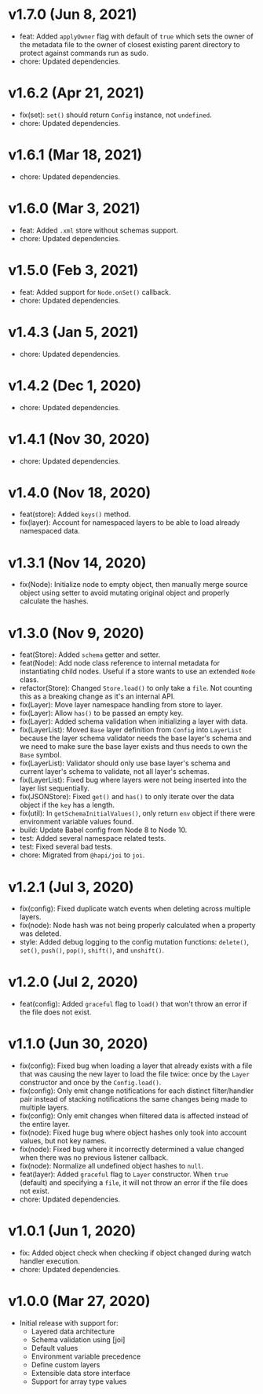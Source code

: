 # v1.7.0 (Jun 8, 2021)

 * feat: Added `applyOwner` flag with default of `true` which sets the owner of the metadata file
   to the owner of closest existing parent directory to protect against commands run as sudo.
 * chore: Updated dependencies.

# v1.6.2 (Apr 21, 2021)

 * fix(set): `set()` should return `Config` instance, not `undefined`.
 * chore: Updated dependencies.

# v1.6.1 (Mar 18, 2021)

 * chore: Updated dependencies.

# v1.6.0 (Mar 3, 2021)

 * feat: Added `.xml` store without schemas support.
 * chore: Updated dependencies.

# v1.5.0 (Feb 3, 2021)

 * feat: Added support for `Node.onSet()` callback.
 * chore: Updated dependencies.

# v1.4.3 (Jan 5, 2021)

* chore: Updated dependencies.

# v1.4.2 (Dec 1, 2020)

 * chore: Updated dependencies.

# v1.4.1 (Nov 30, 2020)

 * chore: Updated dependencies.

# v1.4.0 (Nov 18, 2020)

 * feat(store): Added `keys()` method.
 * fix(layer): Account for namespaced layers to be able to load already namespaced data.

# v1.3.1 (Nov 14, 2020)

 * fix(Node): Initialize node to empty object, then manually merge source object using setter to
   avoid mutating original object and properly calculate the hashes.

# v1.3.0 (Nov 9, 2020)

 * feat(Store): Added `schema` getter and setter.
 * feat(Node): Add node class reference to internal metadata for instantiating child nodes. Useful
   if a store wants to use an extended `Node` class.
 * refactor(Store): Changed `Store.load()` to only take a `file`. Not counting this as a breaking
   change as it's an internal API.
 * fix(Layer): Move layer namespace handling from store to layer.
 * fix(Layer): Allow `has()` to be passed an empty key.
 * fix(Layer): Added schema validation when initializing a layer with data.
 * fix(LayerList): Moved `Base` layer definition from `Config` into `LayerList` because the layer
   schema validator needs the base layer's schema and we need to make sure the base layer exists
   and thus needs to own the `Base` symbol.
 * fix(LayerList): Validator should only use base layer's schema and current layer's schema to
   validate, not all layer's schemas.
 * fix(LayerList): Fixed bug where layers were not being inserted into the layer list sequentially.
 * fix(JSONStore): Fixed `get()` and `has()` to only iterate over the data object if the `key` has
   a length.
 * fix(util): In `getSchemaInitialValues()`, only return `env` object if there were environment
   variable values found.
 * build: Update Babel config from Node 8 to Node 10.
 * test: Added several namespace related tests.
 * test: Fixed several bad tests.
 * chore: Migrated from `@hapi/joi` to `joi`.

# v1.2.1 (Jul 3, 2020)

 * fix(config): Fixed duplicate watch events when deleting across multiple layers.
 * fix(node): Node hash was not being properly calculated when a property was deleted.
 * style: Added debug logging to the config mutation functions: `delete()`, `set()`, `push()`,
   `pop()`, `shift()`, and `unshift()`.

# v1.2.0 (Jul 2, 2020)

 * feat(config): Added `graceful` flag to `load()` that won't throw an error if the file does not
   exist.

# v1.1.0 (Jun 30, 2020)

 * fix(config): Fixed bug when loading a layer that already exists with a file that was causing the
   new layer to load the file twice: once by the `Layer` constructor and once by the
   `Config.load()`.
 * fix(config): Only emit change notifications for each distinct filter/handler pair instead of
   stacking notifications the same changes being made to multiple layers.
 * fix(config): Only emit changes when filtered data is affected instead of the entire layer.
 * fix(node): Fixed huge bug where object hashes only took into account values, but not key names.
 * fix(node): Fixed bug where it incorrectly determined a value changed when there was no previous
   listener callback.
 * fix(node): Normalize all undefined object hashes to `null`.
 * feat(layer): Added `graceful` flag to `Layer` constructor. When `true` (default) and specifying
   a `file`, it will not throw an error if the file does not exist.
 * chore: Updated dependencies.

# v1.0.1 (Jun 1, 2020)

 * fix: Added object check when checking if object changed during watch handler execution.
 * chore: Updated dependencies.

# v1.0.0 (Mar 27, 2020)

  * Initial release with support for:
    - Layered data architecture
    - Schema validation using [joi]
    - Default values
    - Environment variable precedence
    - Define custom layers
    - Extensible data store interface
    - Support for array type values
